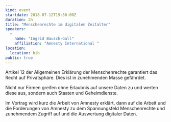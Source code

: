 ```yaml
---
kind: event
startdate: 2018-07-12T19:30:00Z
duration: 2h
title: "Menschenrechte im digitalen Zeitalter"
speakers:
  -
    name: "Ingrid Bausch-Gall"
    affiliation: "Amnesty International "
location:
  location: bib
public: true
---
```

Artikel 12 der Allgemeinen Erklärung der Menschenrechte garantiert das Recht auf Privatsphäre. Dies ist in zunehmenden Masse gefährdet. 

Nicht nur Firmen greifen ohne Erlaubnis auf unsere Daten zu und werten diese aus, sondern auch Staaten und Geheimdienste. 

Im Vortrag wird kurz die Arbeit von Amnesty erklärt, dann auf die Arbeit und die Forderungen von Amnesty zu dem Spannungsfeld Menschenrechte und zunehmendem Zugriff auf und die Auswertung digitaler Daten.
